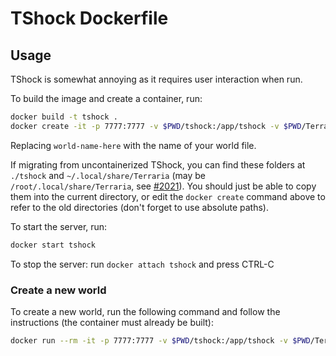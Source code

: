 # TShock Dockerfile

## Usage

TShock is somewhat annoying as it requires user interaction when run.

To build the image and create a container, run:

```sh
docker build -t tshock .
docker create -it -p 7777:7777 -v $PWD/tshock:/app/tshock -v $PWD/Terraria:/root/.local/share/Terraria -e WORLD=world-name-here --name tshock tshock
```

Replacing `world-name-here` with the name of your world file.

If migrating from uncontainerized TShock, you can find these folders at `./tshock` and `~/.local/share/Terraria` (may be `/root/.local/share/Terraria`, see [#2021](https://github.com/Pryaxis/TShock/discussions/2021#discussioncomment-379430)). You should just be able to copy them into the current directory, or edit the `docker create` command above to refer to the old directories (don't forget to use absolute paths).

To start the server, run:

```sh
docker start tshock
```

To stop the server: run `docker attach tshock` and press CTRL-C

### Create a new world

To create a new world, run the following command and follow the instructions (the container must already be built):

```sh
docker run --rm -it -p 7777:7777 -v $PWD/tshock:/app/tshock -v $PWD/Terraria:/root/.local/share/Terraria tshock mono TerrariaServer.exe
```
